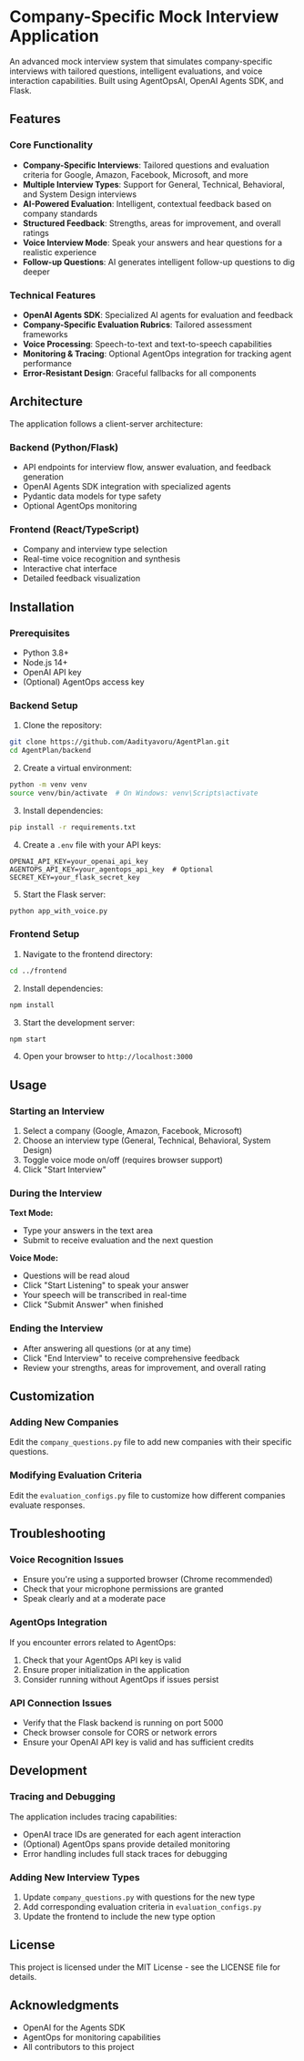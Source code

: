 # Company-Specific Mock Interview Application

An advanced mock interview system that simulates company-specific interviews with tailored questions, intelligent evaluations, and voice interaction capabilities. Built using AgentOpsAI, OpenAI Agents SDK, and Flask.

## Features

### Core Functionality
- **Company-Specific Interviews**: Tailored questions and evaluation criteria for Google, Amazon, Facebook, Microsoft, and more
- **Multiple Interview Types**: Support for General, Technical, Behavioral, and System Design interviews
- **AI-Powered Evaluation**: Intelligent, contextual feedback based on company standards
- **Structured Feedback**: Strengths, areas for improvement, and overall ratings
- **Voice Interview Mode**: Speak your answers and hear questions for a realistic experience
- **Follow-up Questions**: AI generates intelligent follow-up questions to dig deeper

### Technical Features
- **OpenAI Agents SDK**: Specialized AI agents for evaluation and feedback
- **Company-Specific Evaluation Rubrics**: Tailored assessment frameworks
- **Voice Processing**: Speech-to-text and text-to-speech capabilities
- **Monitoring & Tracing**: Optional AgentOps integration for tracking agent performance
- **Error-Resistant Design**: Graceful fallbacks for all components

## Architecture

The application follows a client-server architecture:

### Backend (Python/Flask)
- API endpoints for interview flow, answer evaluation, and feedback generation
- OpenAI Agents SDK integration with specialized agents
- Pydantic data models for type safety
- Optional AgentOps monitoring

### Frontend (React/TypeScript)
- Company and interview type selection
- Real-time voice recognition and synthesis
- Interactive chat interface
- Detailed feedback visualization

## Installation

### Prerequisites
- Python 3.8+
- Node.js 14+
- OpenAI API key
- (Optional) AgentOps access key

### Backend Setup

1. Clone the repository:
```bash
git clone https://github.com/Aadityavoru/AgentPlan.git
cd AgentPlan/backend
```

2. Create a virtual environment:
```bash
python -m venv venv
source venv/bin/activate  # On Windows: venv\Scripts\activate
```

3. Install dependencies:
```bash
pip install -r requirements.txt
```

4. Create a `.env` file with your API keys:
```
OPENAI_API_KEY=your_openai_api_key
AGENTOPS_API_KEY=your_agentops_api_key  # Optional
SECRET_KEY=your_flask_secret_key
```

5. Start the Flask server:
```bash
python app_with_voice.py
```

### Frontend Setup

1. Navigate to the frontend directory:
```bash
cd ../frontend
```

2. Install dependencies:
```bash
npm install
```

3. Start the development server:
```bash
npm start
```

4. Open your browser to `http://localhost:3000`

## Usage

### Starting an Interview

1. Select a company (Google, Amazon, Facebook, Microsoft)
2. Choose an interview type (General, Technical, Behavioral, System Design)
3. Toggle voice mode on/off (requires browser support)
4. Click "Start Interview"

### During the Interview

**Text Mode:**
- Type your answers in the text area
- Submit to receive evaluation and the next question

**Voice Mode:**
- Questions will be read aloud
- Click "Start Listening" to speak your answer
- Your speech will be transcribed in real-time
- Click "Submit Answer" when finished

### Ending the Interview

- After answering all questions (or at any time)
- Click "End Interview" to receive comprehensive feedback
- Review your strengths, areas for improvement, and overall rating

## Customization

### Adding New Companies

Edit the `company_questions.py` file to add new companies with their specific questions.

### Modifying Evaluation Criteria

Edit the `evaluation_configs.py` file to customize how different companies evaluate responses.

## Troubleshooting

### Voice Recognition Issues

- Ensure you're using a supported browser (Chrome recommended)
- Check that your microphone permissions are granted
- Speak clearly and at a moderate pace

### AgentOps Integration

If you encounter errors related to AgentOps:

1. Check that your AgentOps API key is valid
2. Ensure proper initialization in the application
3. Consider running without AgentOps if issues persist

### API Connection Issues

- Verify that the Flask backend is running on port 5000
- Check browser console for CORS or network errors
- Ensure your OpenAI API key is valid and has sufficient credits

## Development

### Tracing and Debugging

The application includes tracing capabilities:

- OpenAI trace IDs are generated for each agent interaction
- (Optional) AgentOps spans provide detailed monitoring
- Error handling includes full stack traces for debugging

### Adding New Interview Types

1. Update `company_questions.py` with questions for the new type
2. Add corresponding evaluation criteria in `evaluation_configs.py`
3. Update the frontend to include the new type option

## License

This project is licensed under the MIT License - see the LICENSE file for details.

## Acknowledgments

- OpenAI for the Agents SDK
- AgentOps for monitoring capabilities
- All contributors to this project
